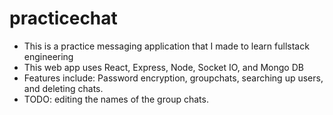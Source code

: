 # practicechat

- This is a practice messaging application that I made to learn fullstack engineering
- This web app uses React, Express, Node, Socket IO, and Mongo DB 
- Features include: Password encryption, groupchats, searching up users, and deleting chats.
- TODO: editing the names of the group chats.
